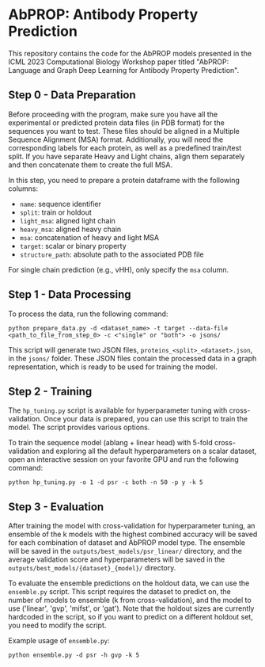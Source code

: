 # AbPROP: Antibody Property Prediction

This repository contains the code for the AbPROP models presented in the ICML 2023 Computational Biology Workshop paper titled "AbPROP: Language and Graph Deep Learning for Antibody Property Prediction".

## Step 0 - Data Preparation

Before proceeding with the program, make sure you have all the experimental or predicted protein data files (in PDB format) for the sequences you want to test. These files should be aligned in a Multiple Sequence Alignment (MSA) format. Additionally, you will need the corresponding labels for each protein, as well as a predefined train/test split. If you have separate Heavy and Light chains, align them separately and then concatenate them to create the full MSA.

In this step, you need to prepare a protein dataframe with the following columns:

- `name`: sequence identifier
- `split`: train or holdout
- `light_msa`: aligned light chain
- `heavy_msa`: aligned heavy chain
- `msa`: concatenation of heavy and light MSA
- `target`: scalar or binary property
- `structure_path`: absolute path to the associated PDB file

For single chain prediction (e.g., vHH), only specify the `msa` column.

## Step 1 - Data Processing

To process the data, run the following command:

`python prepare_data.py -d <dataset_name> -t target --data-file <path_to_file_from_step_0> -c <"single" or "both"> -o jsons/`


This script will generate two JSON files, `proteins_<split>_<dataset>.json`, in the `jsons/` folder. These JSON files contain the processed data in a graph representation, which is ready to be used for training the model.

## Step 2 - Training

The `hp_tuning.py` script is available for hyperparameter tuning with cross-validation. Once your data is prepared, you can use this script to train the model. The script provides various options.

To train the sequence model (ablang + linear head) with 5-fold cross-validation and exploring all the default hyperparameters on a scalar dataset, open an interactive session on your favorite GPU and run the following command:

`python hp_tuning.py -o 1 -d psr -c both -n 50 -p y -k 5`


## Step 3 - Evaluation

After training the model with cross-validation for hyperparameter tuning, an ensemble of the k models with the highest combined accuracy will be saved for each combination of dataset and AbPROP model type. The ensemble will be saved in the `outputs/best_models/psr_linear/` directory, and the average validation score and hyperparameters will be saved in the `outputs/best_models/{dataset}_{model}/` directory.

To evaluate the ensemble predictions on the holdout data, we can use the `ensemble.py` script. This script requires the dataset to predict on, the number of models to ensemble (k from cross-validation), and the model to use ('linear', 'gvp', 'mifst', or 'gat'). Note that the holdout sizes are currently hardcoded in the script, so if you want to predict on a different holdout set, you need to modify the script.

Example usage of `ensemble.py`:

`python ensemble.py -d psr -h gvp -k 5`

